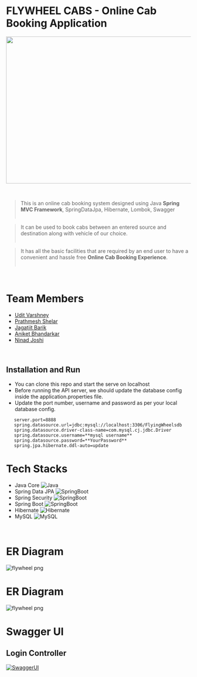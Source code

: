 # FLYWHEEL CABS - Online Cab Booking Application

<p align="center">
<img width="800" height="400" src="https://thumbs.dreamstime.com/b/taxi-online-service-calling-car-via-mobile-app-people-waiting-city-transport-gps-route-tracking-man-woman-use-gadget-map-238545411.jpg">
</p>
<br>

> This is an online cab booking system designed using Java **Spring MVC Framework**, SpringDataJpa, Hibernate, Lombok, Swagger<br><br>

> It can be used to book cabs between an entered source and destination along with vehicle of our choice.<br><br>

> It has all the basic facilities that are required by an end user to have a convenient and hassle free **Online Cab Booking Experience**. <br><br>

<br>




# Team Members 

-   <a href="https://uditshetty.github.io/" target="_blank" rel="noopener noreferrer" > Udit Varshney </a>
-   <a href="https://prathmeshs-0595.github.io/" target="_blank" rel="noopener noreferrer" > Prathmesh Shelar </a>
-   <a href="https://jagatjit15.github.io/" target="_blank" rel="noopener noreferrer" > Jagatjit Barik </a>
-   <a href="https://aniket427.github.io/" target="_blank" rel="noopener noreferrer" > Aniket Bhandarkar </a>
-   <a href="https://ninadjoshi212.github.io/" target="_blank" rel="noopener noreferrer" > Ninad Joshi </a>

<br>

## Installation and Run
-  You can clone this repo and start the serve on localhost
-   Before running the API server, we should update the database config inside the application.properties file.
-   Update the port number, username and password as per your local database config.
```
   server.port=8888
   spring.datasource.url=jdbc:mysql://localhost:3306/FlyingWheelsdb
   spring.datasource.driver-class-name=com.mysql.cj.jdbc.Driver
   spring.datasource.username=**mysql username**
   spring.datasource.password=**YourPassword**
   spring.jpa.hibernate.ddl-auto=update
```

# Tech Stacks

-   Java Core ![Java](https://img.shields.io/badge/-Java-05122A?style=flat&logo=Java&logoColor=FFA518)&nbsp;
-   Spring Data JPA ![SpringBoot](https://img.shields.io/badge/-SpringBoot-05122A?style=flat&logo=springboot)&nbsp;
-   Spring Security ![SpringBoot](https://img.shields.io/badge/-SpringBoot-05122A?style=flat&logo=springboot)&nbsp;
-   Spring Boot ![SpringBoot](https://img.shields.io/badge/-SpringBoot-05122A?style=flat&logo=springboot)&nbsp;
-   Hibernate ![Hibernate](https://img.shields.io/badge/-Hibernate-05122A?style=flat&logo=hibernate)&nbsp;
-   MySQL ![MySQL](https://img.shields.io/badge/-MySQL-05122A?style=flat&logo=mysql)&nbsp;

<br>

# ER Diagram
![flywheel png](https://user-images.githubusercontent.com/101566760/201507233-0651cce1-c423-4949-86b0-9d0b304a3b6d.png)



# ER Diagram
![flywheel png](https://user-images.githubusercontent.com/101566760/201507233-0651cce1-c423-4949-86b0-9d0b304a3b6d.png)

# Swagger UI
## Login Controller
[![SwaggerUI](https://github.com/Ninadjoshi212/fanatical-building-1351git/blob/main/images/Sw_1.png?raw=true)](https://github.com/Anantk05/temporary-partner-4254/blob/main/images/Swagger.png?raw=true)